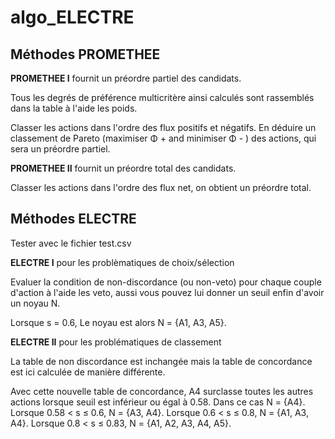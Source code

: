 # algo_ELECTRE

## Méthodes PROMETHEE

**PROMETHEE I** fournit un préordre partiel des candidats.

Tous les degrés de préférence multicritère ainsi calculés sont rassemblés dans la table à l'aide les poids.

Classer les actions dans l'ordre des flux positifs et négatifs. En déduire un classement de Pareto (maximiser Φ + and minimiser Φ - ) des actions, qui sera un préordre partiel.


**PROMETHEE II** fournit un préordre total des candidats.

Classer les actions dans l'ordre des flux net, on obtient un préordre total.

## Méthodes ELECTRE

Tester avec le fichier test.csv

**ELECTRE I** pour les problèmatiques de choix/sélection

Evaluer la condition de non-discordance (ou non-veto) pour chaque couple d'action à l'aide les veto, aussi vous pouvez lui donner un seuil enfin d'avoir un noyau N.

Lorsque s = 0.6, Le noyau est alors N = {A1, A3, A5}.

**ELECTRE II** pour les problématiques de classement

La table de non discordance est inchangée mais la table de concordance est ici calculée de manière différente.

Avec cette nouvelle table de concordance, A4 surclasse toutes les autres actions lorsque seuil est
inférieur ou égal à 0.58. Dans ce cas N = {A4}.
Lorsque 0.58 < s ≤ 0.6, N = {A3, A4}.
Lorsque 0.6 < s ≤ 0.8, N = {A1, A3, A4}.
Lorsque 0.8 < s ≤ 0.83, N = {A1, A2, A3, A4, A5}.
